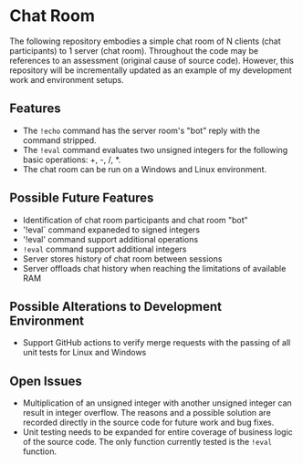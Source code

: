# Chat Room

The following repository embodies a simple chat room of N clients (chat participants) to 1 server (chat room). Throughout the code may be references to an assessment (original cause of source code). However, this repository will be incrementally updated as an example of my development work and environment setups.

## Features

* The `!echo` command has the server room's "bot" reply with the command stripped.
* The `!eval` command evaluates two unsigned integers for the following basic operations: +, -, /, *.
* The chat room can be run on a Windows and Linux environment.

## Possible Future Features

* Identification of chat room participants and chat room "bot"
* '!eval` command expaneded to signed integers
* '!eval' command support additional operations
* `!eval` command support additional integers
* Server stores history of chat room between sessions
* Server offloads chat history when reaching the limitations of available RAM

## Possible Alterations to Development Environment

* Support GitHub actions to verify merge requests with the passing of all unit tests for Linux and Windows

## Open Issues

* Multiplication of an unsigned integer with another unsigned integer can result in integer overflow. The reasons and a possible solution are recorded directly in the source code for future work and bug fixes.
* Unit testing needs to be expanded for entire coverage of business logic of the source code. The only function currently tested is the `!eval` function.
